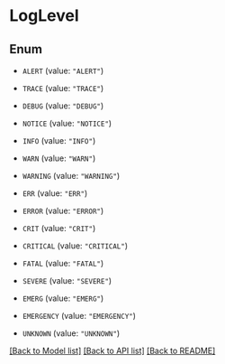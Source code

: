 # LogLevel

## Enum


* `ALERT` (value: `"ALERT"`)

* `TRACE` (value: `"TRACE"`)

* `DEBUG` (value: `"DEBUG"`)

* `NOTICE` (value: `"NOTICE"`)

* `INFO` (value: `"INFO"`)

* `WARN` (value: `"WARN"`)

* `WARNING` (value: `"WARNING"`)

* `ERR` (value: `"ERR"`)

* `ERROR` (value: `"ERROR"`)

* `CRIT` (value: `"CRIT"`)

* `CRITICAL` (value: `"CRITICAL"`)

* `FATAL` (value: `"FATAL"`)

* `SEVERE` (value: `"SEVERE"`)

* `EMERG` (value: `"EMERG"`)

* `EMERGENCY` (value: `"EMERGENCY"`)

* `UNKNOWN` (value: `"UNKNOWN"`)


[[Back to Model list]](../README.md#documentation-for-models) [[Back to API list]](../README.md#documentation-for-api-endpoints) [[Back to README]](../README.md)


